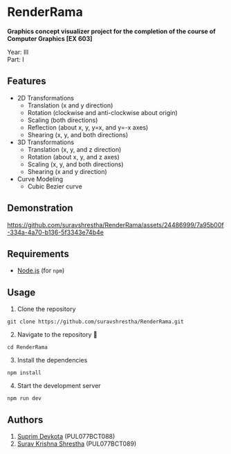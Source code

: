 # RenderRama

**Graphics concept visualizer project for the completion of the course of Computer Graphics [EX 603]**

Year: III<br>
Part: I

## Features

- 2D Transformations
  - Translation (x and y direction)
  - Rotation (clockwise and anti-clockwise about origin)
  - Scaling (both directions)
  - Reflection (about x, y, y=x, and y=-x axes)
  - Shearing (x, y, and both directions)
- 3D Transformations
  - Translation (x, y, and z direction)
  - Rotation (about x, y, and z axes)
  - Scaling (x, y, and both directions)
  - Shearing (x and y direction)
- Curve Modeling
  - Cubic Bezier curve

## Demonstration


https://github.com/suravshrestha/RenderRama/assets/24486999/7a95b00f-334a-4a70-b136-5f3343e74b4e



## Requirements

- [Node.js](https://nodejs.org/en/) (for `npm`)

## Usage

1. Clone the repository

```
git clone https://github.com/suravshrestha/RenderRama.git
```

2. Navigate to the repository :open_file_folder:

```
cd RenderRama
```

3. Install the dependencies

```
npm install
```

4. Start the development server

```
npm run dev
```

## Authors

1. [Suprim Devkota](https://github.com/SuprimDevkota) (PUL077BCT088)
1. [Surav Krishna Shrestha](https://github.com/suravshrestha) (PUL077BCT089)
